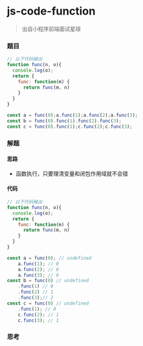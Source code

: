 # js-code-function

> 出自小程序前端面试星球

### 题目

```javascript
// 以下代码输出
function func(n, o){
  console.log(o);
  return {
    func: function(m) {
      return func(m, n)
    }
  }
}

const a = func(0);a.func(1);a.func(2);a.func(3);
const b = func(0).func(1).func(2).func(3);
const c = func(0).func(1);c.func(2);c.func(3);
```



### 解题

#### 思路

* 函数执行，只要理清变量和闭包作用域就不会错

#### 代码

```javascript
// 以下代码输出
function func(n, o){
  console.log(o);
  return {
    func: function(m) {
      return func(m, n)
    }
  }
}

const a = func(0); // undefined
	a.func(1); // 0
	a.func(2); // 0
	a.func(3); // 0
const b = func(0) // undefined
	.func(1) // 0
	.func(2) // 1
	.func(3);// 2
const c = func(0) // undefined
	.func(1); // 0
	c.func(2); // 1
	c.func(3); // 1
```



### 思考

